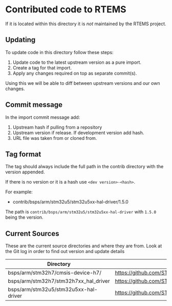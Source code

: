 # Contributed code to RTEMS

If it is located within this directory it is *not* maintained by the RTEMS
project.

## Updating

To update code in this directory follow these steps:

1. Update code to the latest upstream version as a pure import.
2. Create a tag for that import.
3. Apply any changes required on top as separate commit(s).

Using this we will be able to diff between upstream versions and our own
changes.

## Commit message

In the import commit message add:

1. Upstream hash if pulling from a repository
2. Upstream version if release. If development version add hash.
3. URL file was taken from or cloned from.

## Tag format

The tag should always include the full path in the contrib directory with the
version appended.

If there is no version or it is a hash use `<dev version>-<hash>`.

For example:

- contrib/bsps/arm/stm32u5/stm32u5xx-hal-driver/1.5.0

The path is `contrib/bsps/arm/stm32u5/stm32u5xx-hal-driver` with `1.5.0` being the version.

## Current Sources

These are the current source directories and where they are from. Look at the
Git log in order to find out version and update details

| Directory                             | Source                                                         |
| ------------------------------------- | -------------------------------------------------------------- |
| bsps/arm/stm32h7/cmsis-device-h7/     | https://github.com/STMicroelectronics/cmsis_device_h7.git      |
| bsps/arm/stm32h7/stm32h7xx_hal_driver | https://github.com/STMicroelectronics/stm32u5xx-hal-driver     |
| bsps/arm/stm32u5/stm32u5xx-hal-driver | https://github.com/STMicroelectronics/stm32h7xx_hal_driver.git |
